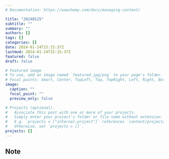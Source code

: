 ```yaml
---
# Documentation: https://wowchemy.com/docs/managing-content/

title: "20240125"
subtitle: ""
summary: ""
authors: []
tags: []
categories: []
date: 2024-01-24T15:15:37Z
lastmod: 2024-01-24T15:15:37Z
featured: false
draft: false

# Featured image
# To use, add an image named `featured.jpg/png` to your page's folder.
# Focal points: Smart, Center, TopLeft, Top, TopRight, Left, Right, BottomLeft, Bottom, BottomRight.
image:
  caption: ""
  focal_point: ""
  preview_only: false

# Projects (optional).
#   Associate this post with one or more of your projects.
#   Simply enter your project's folder or file name without extension.
#   E.g. `projects = ["internal-project"]` references `content/project/deep-learning/index.md`.
#   Otherwise, set `projects = []`.
projects: []
---
```


## Note

